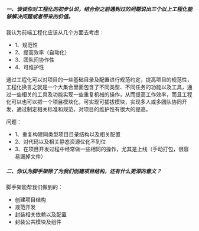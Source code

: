 ##### 一、谈谈你对工程化的初步认识，结合你之前遇到过的问题说出三个以上工程化能够解决问题或者带来的价值。

我认为前端工程化应该从几个方面去考虑：

- 1、规范性
- 2、提高效率（自动化）
- 3、团队间协作性
- 4、可维护性

通过工程化可以对项目的一些基础目录及配置进行规范约定，提高项目的规范性，工程化换言之就是一个大集合里面包含了不同类型、不同任务的功能以及工具，通过一些相关的工具及功能实现一些重复机械的操作，从而提高工作效率，而且工程化可以也可以把一个项目模块化，可实现可插拔模块，实现多人或多团队协同开发，通过制定相关标准和规范，对项目的维护性有很大的提高。

问题：

- 1、重复构建同类型项目目录结构以及相关配置
- 2、对代码以及相关静态资源优化不到位 
- 3、在项目开发过程中经常做一些相同的操作，尤其是上线（手动打包，很容易漏掉文件）

##### 二、你认为脚手架除了为我们创建项目结构，还有什么更深的意义？

脚手架能帮我们做到的：

- 创建项目结构
- 规范开发
- 封装相关依赖以及配置
- 封装公共模块及组件